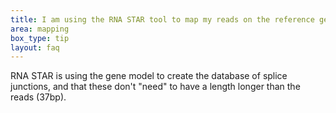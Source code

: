 ```yaml
---
title: I am using the RNA STAR tool to map my reads on the reference genome. while filling in the details for , I have to fill in "Length of the genomic sequence around annotated junctions", which apparently has to be 36. I'm lost for a moment why this is 36, what is meant by it, and why is it relevant? Does anyone have any ideas? Why should it be the length of the reads -1?
area: mapping
box_type: tip
layout: faq
---
```


RNA STAR is using the gene model to create the database of splice junctions, and that these don't "need" to have a length longer than the reads (37bp).
